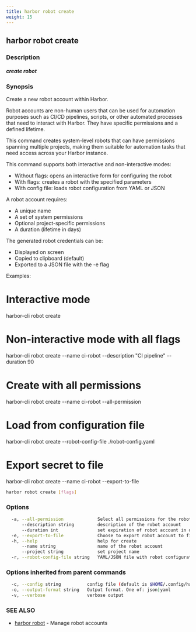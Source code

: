```yaml
---
title: harbor robot create
weight: 15
---
```

## harbor robot create

### Description

##### create robot

### Synopsis

Create a new robot account within Harbor.

Robot accounts are non-human users that can be used for automation purposes
such as CI/CD pipelines, scripts, or other automated processes that need
to interact with Harbor. They have specific permissions and a defined lifetime.

This command creates system-level robots that can have permissions spanning 
multiple projects, making them suitable for automation tasks that need access 
across your Harbor instance.

This command supports both interactive and non-interactive modes:
- Without flags: opens an interactive form for configuring the robot
- With flags: creates a robot with the specified parameters
- With config file: loads robot configuration from YAML or JSON

A robot account requires:
- A unique name
- A set of system permissions
- Optional project-specific permissions
- A duration (lifetime in days)

The generated robot credentials can be:
- Displayed on screen
- Copied to clipboard (default)
- Exported to a JSON file with the -e flag

Examples:
  # Interactive mode
  harbor-cli robot create

  # Non-interactive mode with all flags
  harbor-cli robot create --name ci-robot --description "CI pipeline" --duration 90

  # Create with all permissions
  harbor-cli robot create --name ci-robot --all-permission

  # Load from configuration file
  harbor-cli robot create --robot-config-file ./robot-config.yaml

  # Export secret to file
  harbor-cli robot create --name ci-robot --export-to-file

```sh
harbor robot create [flags]
```

### Options

```sh
  -a, --all-permission             Select all permissions for the robot account
      --description string         description of the robot account
      --duration int               set expiration of robot account in days
  -e, --export-to-file             Choose to export robot account to file
  -h, --help                       help for create
      --name string                name of the robot account
      --project string             set project name
  -r, --robot-config-file string   YAML/JSON file with robot configuration
```

### Options inherited from parent commands

```sh
  -c, --config string          config file (default is $HOME/.config/harbor-cli/config.yaml)
  -o, --output-format string   Output format. One of: json|yaml
  -v, --verbose                verbose output
```

### SEE ALSO

* [harbor robot](harbor-robot.md)	 - Manage robot accounts

